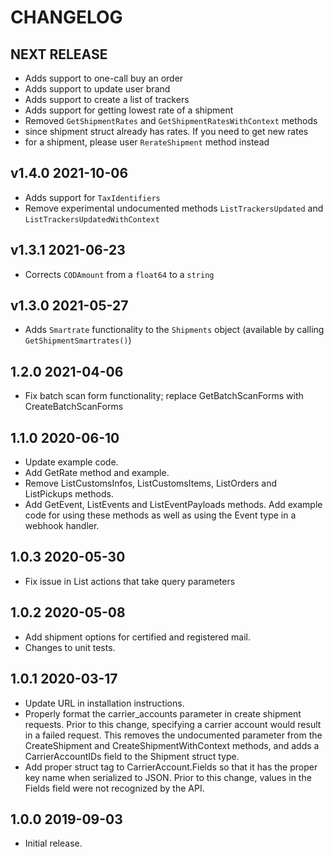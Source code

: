 # CHANGELOG

## NEXT RELEASE

* Adds support to one-call buy an order
* Adds support to update user brand
* Adds support to create a list of trackers
* Adds support for getting lowest rate of a shipment
* Removed `GetShipmentRates` and `GetShipmentRatesWithContext` methods
* since shipment struct already has rates. If you need to get new rates
* for a shipment, please user `RerateShipment` method instead

## v1.4.0 2021-10-06

* Adds support for `TaxIdentifiers`
* Remove experimental undocumented methods `ListTrackersUpdated` and `ListTrackersUpdatedWithContext`

## v1.3.1 2021-06-23

* Corrects `CODAmount` from a `float64` to a `string`

## v1.3.0 2021-05-27

* Adds `Smartrate` functionality to the `Shipments` object (available by calling `GetShipmentSmartrates()`)

## 1.2.0 2021-04-06

 * Fix batch scan form functionality; replace GetBatchScanForms with
   CreateBatchScanForms

## 1.1.0 2020-06-10

 * Update example code.
 * Add GetRate method and example.
 * Remove ListCustomsInfos, ListCustomsItems, ListOrders and ListPickups
   methods.
 * Add GetEvent, ListEvents and ListEventPayloads methods. Add example code
   for using these methods as well as using the Event type in a webhook
   handler.

## 1.0.3 2020-05-30

 * Fix issue in List actions that take query parameters

## 1.0.2 2020-05-08

 * Add shipment options for certified and registered mail.
 * Changes to unit tests.

## 1.0.1 2020-03-17

 * Update URL in installation instructions.
 * Properly format the carrier_accounts parameter in create shipment requests.
   Prior to this change, specifying a carrier account would result in a failed
   request. This removes the undocumented parameter from the CreateShipment and
   CreateShipmentWithContext methods, and adds a CarrierAccountIDs field to
   the Shipment struct type.
 * Add proper struct tag to CarrierAccount.Fields so that it has the proper
   key name when serialized to JSON. Prior to this change, values in the Fields
   field were not recognized by the API.

## 1.0.0 2019-09-03

 * Initial release.
